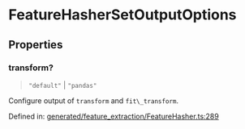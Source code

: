 # FeatureHasherSetOutputOptions

## Properties

### transform?

> `"default"` \| `"pandas"`

Configure output of `transform` and `fit\_transform`.

Defined in:  [generated/feature\_extraction/FeatureHasher.ts:289](https://github.com/transitive-bullshit/scikit-learn-ts/blob/92ab806/packages/sklearn/src/generated/feature_extraction/FeatureHasher.ts#L289)
